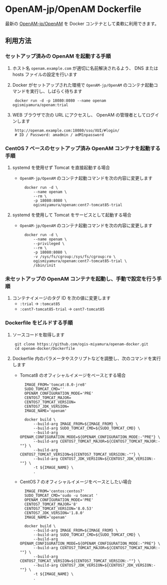 # OpenAM-jp/OpenAM Dockerfile

最新の [OpenAM-jp/OpenAM](https://github.com/openam-jp/openam) を Docker コンテナとして柔軟に利用できます。


## 利用方法

### セットアップ済みの OpenAM を起動する手順

1. ホスト名 `openam.example.com` が適切に名前解決されるよう、 DNS または hosts ファイルの設定を行います

1. Docker がセットアップされた環境で `OpenAM-jp/OpenAM` のコンテナ起動コマンドを実行し、しばらく待ちます

        docker run -d -p 18080:8080 --name openam ogismiyamura/openam:trial

1. WEB ブラウザで次の URL にアクセスし、 OpenAM の管理者としてログインします

        http://openam.example.com:18080/sso/XUI/#login/
        # ID / Password: amadmin / adM1npassword


### CentOS 7 ベースのセットアップ済み OpenAM コンテナを起動する手順

1. systemd を使用せず Tomcat を直接起動する場合

    - `OpenAM-jp/OpenAM` のコンテナ起動コマンドを次の内容に変更します

            docker run -d \
                --name openam \
                --rm \
                -p 18080:8080 \
                ogismiyamura/openam:cent7-tomcat85-trial

1. systemd を使用して Tomcat をサービスとして起動する場合

    - `OpenAM-jp/OpenAM` のコンテナ起動コマンドを次の内容に変更します

            docker run -d \
                --name openam \
                --privileged \
                --rm \
                -p 18080:8080 \
                -v /sys/fs/cgroup:/sys/fs/cgroup:ro \
                ogismiyamura/openam:cent7-tomcat85-trial \
                /sbin/init


### 未セットアップの OpenAM コンテナを起動し、手動で設定を行う手順

1. コンテナイメージのタグ ID を次の値に変更します
    - `:trial` -> `:tomcat85`
    - `:cent7-tomcat85-trial` -> `cent7-tomcat85`


### Dockerfile をビルドする手順

1. ソースコードを取得します

        git clone https://github.com/ogis-miyamura/openam-docker.git
        cd openam-docker/Dockerfile

1. Dockerfile 内のパラメータやスクリプトなどを調整し、次のコマンドを実行します

    - Tomcat8 のオフィシャルイメージをベースとする場合

            IMAGE_FROM='tomcat:8.0-jre8'
            SUDO_TOMCAT_CMD=''
            OPENAM_CONFIGURATION_MODE='PRE'
            CENTOS7_TOMCAT_MAJOR=
            CENTOS7_TOMCAT_VERSION=
            CENTOS7_JDK_VERSION=
            IMAGE_NAME='openam'

            docker build \
                --build-arg IMAGE_FROM=${IMAGE_FROM} \
                --build-arg SUDO_TOMCAT_CMD=${SUDO_TOMCAT_CMD} \
                --build-arg OPENAM_CONFIGURATION_MODE=${OPENAM_CONFIGURATION_MODE:-"PRE"} \
                --build-arg CENTOS7_TOMCAT_MAJOR=${CENTOS7_TOMCAT_MAJOR:-""} \
                --build-arg CENTOS7_TOMCAT_VERSION=${CENTOS7_TOMCAT_VERSION:-""} \
                --build-arg CENTOS7_JDK_VERSION=${CENTOS7_JDK_VERSION:-""} \
                -t ${IMAGE_NAME} \
                .

    - CentOS 7 のオフィシャルイメージをベースとしたい場合

            IMAGE_FROM='centos:centos7'
            SUDO_TOMCAT_CMD='sudo -u tomcat '
            OPENAM_CONFIGURATION_MODE='PRE'
            CENTOS7_TOMCAT_MAJOR='8'
            CENTOS7_TOMCAT_VERSION='8.0.53'
            CENTOS7_JDK_VERSION='1.8.0'
            IMAGE_NAME='openam'

            docker build \
                --build-arg IMAGE_FROM=${IMAGE_FROM} \
                --build-arg SUDO_TOMCAT_CMD=${SUDO_TOMCAT_CMD} \
                --build-arg OPENAM_CONFIGURATION_MODE=${OPENAM_CONFIGURATION_MODE:-"PRE"} \
                --build-arg CENTOS7_TOMCAT_MAJOR=${CENTOS7_TOMCAT_MAJOR:-""} \
                --build-arg CENTOS7_TOMCAT_VERSION=${CENTOS7_TOMCAT_VERSION:-""} \
                --build-arg CENTOS7_JDK_VERSION=${CENTOS7_JDK_VERSION:-""} \
                -t ${IMAGE_NAME} \
                .
